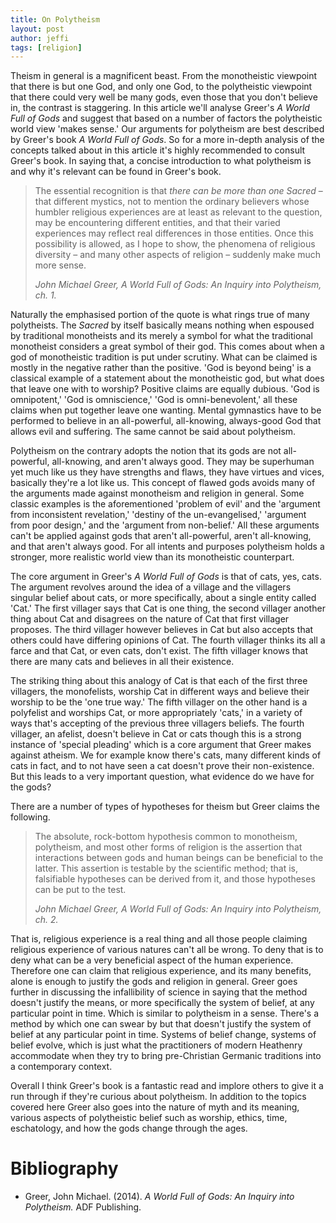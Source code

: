 ```yaml
---
title: On Polytheism
layout: post
author: jeffi
tags: [religion]
---
```


Theism in general is a magnificent beast. From the monotheistic viewpoint that
there is but one God, and only one God, to the polytheistic viewpoint that
there could very well be many gods, even those that you don't believe in, the
contrast is staggering. In this article we'll analyse Greer's _A World Full of
Gods_ and suggest that based on a number of factors the polytheistic world view
'makes sense.' Our arguments for polytheism are best described by Greer's book
_A World Full of Gods_. So for a more in-depth analysis of the concepts talked
about in this article it's highly recommended to consult Greer's book. In
saying that, a concise introduction to what polytheism is and why it's relevant
can be found in Greer's book.

> The essential recognition is that _there can be more than one Sacred_ – that
> different mystics, not to mention the ordinary believers whose humbler
> religious experiences are at least as relevant to the question, may be
> encountering different entities, and that their varied experiences may
> reflect real differences in those entities. Once this possibility is allowed,
> as I hope to show, the phenomena of religious diversity – and many other
> aspects of religion – suddenly make much more sense.
>
> <cite>John Michael Greer, A World Full of Gods: An Inquiry into Polytheism,
> ch. 1.</cite>

Naturally the emphasised portion of the quote is what rings true of many
polytheists. The _Sacred_ by itself basically means nothing when espoused by
traditional monotheists and its merely a symbol for what the traditional
monotheist considers a great symbol of their god. This comes about when a god
of monotheistic tradition is put under scrutiny. What can be claimed is mostly
in the negative rather than the positive. 'God is beyond being' is a classical
example of a statement about the monotheistic god, but what does that leave one
with to worship? Positive claims are equally dubious. 'God is omnipotent,' 'God
is omniscience,' 'God is omni-benevolent,' all these claims when put together
leave one wanting. Mental gymnastics have to be performed to believe in an
all-powerful, all-knowing, always-good God that allows evil and suffering. The
same cannot be said about polytheism.

Polytheism on the contrary adopts the notion that its gods are not
all-powerful, all-knowing, and aren't always good. They may be superhuman yet
much like us they have strengths and flaws, they have virtues and vices,
basically they're a lot like us. This concept of flawed gods avoids many of the
arguments made against monotheism and religion in general. Some classic
examples is the aforementioned 'problem of evil' and the 'argument from
inconsistent revelation,' 'destiny of the un-evangelised,' 'argument from poor
design,' and the 'argument from non-belief.' All these arguments can't be
applied against gods that aren't all-powerful, aren't all-knowing, and that
aren't always good. For all intents and purposes polytheism holds a stronger,
more realistic world view than its monotheistic counterpart.

The core argument in Greer's _A World Full of Gods_ is that of cats, yes, cats.
The argument revolves around the idea of a village and the villagers singular
belief about cats, or more specifically, about a single entity called 'Cat.'
The first villager says that Cat is one thing, the second villager another
thing about Cat and disagrees on the nature of Cat that first villager
proposes. The third villager however believes in Cat but also accepts that
others could have differing opinions of Cat. The fourth villager thinks its all
a farce and that Cat, or even cats, don't exist. The fifth villager knows that
there are many cats and believes in all their existence.

The striking thing about this analogy of Cat is that each of the first three
villagers, the monofelists, worship Cat in different ways and believe their
worship to be the 'one true way.' The fifth villager on the other hand is a
polyfelist and worships Cat, or more appropriately 'cats,' in a variety of ways
that's accepting of the previous three villagers beliefs. The fourth villager,
an afelist, doesn't believe in Cat or cats though this is a strong instance of
'special pleading' which is a core argument that Greer makes against atheism.
We for example know there's cats, many different kinds of cats in fact, and to
not have seen a cat doesn't prove their non-existence. But this leads to a very
important question, what evidence do we have for the gods?

There are a number of types of hypotheses for theism but Greer claims the
following.

> The absolute, rock-bottom hypothesis common to monotheism, polytheism, and
> most other forms of religion is the assertion that interactions between gods
> and human beings can be beneficial to the latter. This assertion is testable
> by the scientific method; that is, falsifiable hypotheses can be derived from
> it, and those hypotheses can be put to the test.
>
> <cite>John Michael Greer, A World Full of Gods: An Inquiry into Polytheism,
> ch. 2.</cite>

That is, religious experience is a real thing and all those people claiming
religious experience of various natures can't all be wrong. To deny that is to
deny what can be a very beneficial aspect of the human experience. Therefore
one can claim that religious experience, and its many benefits, alone is enough
to justify the gods and religion in general. Greer goes further in discussing
the infallibility of science in saying that the method doesn't justify the
means, or more specifically the system of belief, at any particular point in
time. Which is similar to polytheism in a sense. There's a method by which one
can swear by but that doesn't justify the system of belief at any particular
point in time. Systems of belief change, systems of belief evolve, which is
just what the practitioners of modern Heathenry accommodate when they try to
bring pre-Christian Germanic traditions into a contemporary context.

Overall I think Greer's book is a fantastic read and implore others to give it
a run through if they're curious about polytheism. In addition to the topics
covered here Greer also goes into the nature of myth and its meaning, various
aspects of polytheistic belief such as worship, ethics, time, eschatology, and
how the gods change through the ages.

# Bibliography
* Greer, John Michael. (2014). _A World Full of Gods: An Inquiry into
  Polytheism._ ADF Publishing.
